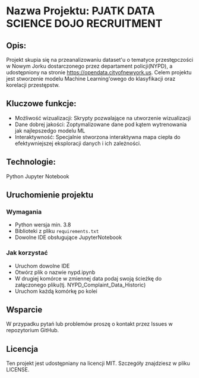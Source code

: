 # Nazwa Projektu: PJATK DATA SCIENCE DOJO RECRUITMENT 

## Opis: 
Projekt skupia się na przeanalizowaniu dataset'u o tematyce przestępczości w Nowym Jorku  dostarczonego przez departament policji(NYPD), a udostępniony na stronie https://opendata.cityofnewyork.us. Celem projektu jest stworzenie modelu Machine Learning'owego do klasyfikacji oraz korelacji przestępstw. 

## Kluczowe funkcje: 
- Możliwość wizualizacji: Skrypty pozwalające na utworzenie wizualizacji 
- Dane dobrej jakości: Zoptymalizowane dane pod kątem wytrenowania jak najlepszedgo modelu ML
- Interaktywność: Specjalnie stworzona interaktywna mapa ciepła do efektywniejszej eksploracji danych i ich zależności. 

## Technologie: 
Python 
Jupyter Notebook

## Uruchomienie projektu

### Wymagania 
- Python wersja min. 3.8
- Biblioteki z pliku `requirements.txt`
- Dowolne IDE obsługujące JupyterNotebook

### Jak korzystać 
- Uruchom dowolne IDE
- Otwórz plik o nazwie nypd.ipynb
- W drugiej komórce  w zmiennej data podaj swoją ścieżkę do załączonego pliku(tj. NYPD_Complaint_Data_Historic)
- Uruchom każdą komórkę po kolei 

## Wsparcie 
W przypadku pytań lub problemów proszę o kontakt przez Issues w repozytorium GitHub.

## Licencja
Ten projekt jest udostępniany na licencji MIT. Szczegóły znajdziesz w pliku LICENSE.
